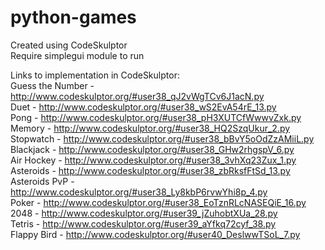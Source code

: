 # python-games

Created using CodeSkulptor <br />
Require simplegui module to run

Links to implementation in CodeSkulptor:<br />
Guess the Number - http://www.codeskulptor.org/#user38_qJ2vWgTCv6J1acN.py<br />
Duet - http://www.codeskulptor.org/#user38_wS2EvA54rE_13.py<br />
Pong - http://www.codeskulptor.org/#user38_pH3XUTCfWwwvZxk.py<br />
Memory - http://www.codeskulptor.org/#user38_HQ2SzqUkur_2.py<br />
Stopwatch - http://www.codeskulptor.org/#user38_bBvY5oOdZzAMiiL.py<br />
Blackjack - http://www.codeskulptor.org/#user38_GHw2rhgspV_6.py<br />
Air Hockey - http://www.codeskulptor.org/#user38_3vhXq23Zux_1.py<br />
Asteroids - http://www.codeskulptor.org/#user38_zbRksfFtSd_13.py<br />
Asteroids PvP - http://www.codeskulptor.org/#user38_Ly8kbP6rvwYhi8p_4.py<br />
Poker - http://www.codeskulptor.org/#user38_EoTznRLcNASEQiE_16.py<br />
2048 - http://www.codeskulptor.org/#user39_jZuhobtXUa_28.py<br />
Tetris - http://www.codeskulptor.org/#user39_aYfkq72cyf_38.py<br />
Flappy Bird - http://www.codeskulptor.org/#user40_DeslwwTSoL_7.py<br />
